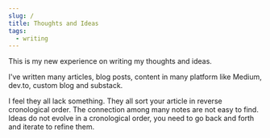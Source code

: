 ```yaml
---
slug: /
title: Thoughts and Ideas
tags:
  - writing
---
```


This is my new experience on writing my thoughts and ideas.

I've written many articles, blog posts, content in many platform like Medium, dev.to, custom blog and substack.

I feel they all lack something. They all sort your article in reverse cronological order.
The connection among many notes are not easy to find.
Ideas do not evolve in a cronological order, you need to go back and forth and iterate to refine them.